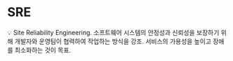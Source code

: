 # SRE

<aside>
💡 Site Reliability Engineering.
소프트웨어 시스템의 안정성과 신뢰성을 보장하기 위해 개발자와 운영팀이 협력하여 작업하는 방식을 강조.
서비스의 가용성을 높이고 장애를 최소화하는 것이 목표.

</aside>